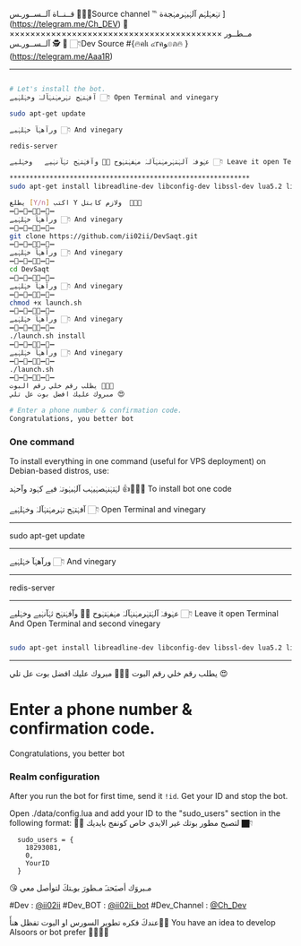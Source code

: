 قــنــاة آلــســورـس  🤖👇🏻Source channel
℡ تہٰعہٰلہٰم آلہٰبہٰرمہٰجةة ](https://telegram.me/Ch_DEV) 🐾
×××××××××××××××××××××××××××××××××××××××××
مــطــور آلــســورـس 🕵 🤖 👇🏻Dev Source
#{🔥คlเ ๔гคﻮ๏ภ🔥 } (https://telegram.me/Aaa1R)

*******************************************************************
```sh

# Let's install the bot.
آفہٰتہٰح تہٰرمہٰنہٰآلہٰ وخہٰلہٰيے 👇🏻 Open Terminal and vinegary

sudo apt-get update 

ورآهہٰآ خہٰلہٰيے 👇🏻 And vinegary

redis-server

عہٰوفہٰ آلہٰتہٰرمہٰنہٰآلہٰ مہٰفہٰتہٰوح ✋🏻 وآفہٰتہٰح ثہٰآنہٰيے   وخہٰليے 👇🏻 Leave it open Terminal And Open Terminal and second vinegary

************************************************************
sudo apt-get install libreadline-dev libconfig-dev libssl-dev lua5.2 liblua5.2-dev lua-socket lua-sec lua-expat libevent-dev make unzip git redis-server autoconf g++ libjansson-dev libpython-dev expat libexpat1-dev

يطلع [Y/n] اكتب Y ولازم كابتل  🙇🏻🍷
➖🔷➖🔺➖🔶🔻➖🔷➖
ورآهہٰآ خہٰلہٰيے 👇🏻 And vinegary
➖🔷➖🔺➖🔶🔻➖🔷➖
git clone https://github.com/ii02ii/DevSaqt.git
➖🔷➖🔺➖🔶🔻➖🔷➖
ورآهہٰآ خہٰلہٰيے 👇🏻 And vinegary
➖🔷➖🔺➖🔶🔻➖🔷➖
cd DevSaqt
➖🔷➖🔺➖🔶🔻➖🔷➖
ورآهہٰآ خہٰلہٰيے 👇🏻 And vinegary
➖🔷➖🔺➖🔶🔻➖🔷➖
chmod +x launch.sh
➖🔷➖🔺➖🔶🔻➖🔷➖
ورآهہٰآ خہٰلہٰيے 👇🏻 And vinegary
➖🔷➖🔺➖🔶🔻➖🔷➖
./launch.sh install
➖🔷➖🔺➖🔶🔻➖🔷➖
ورآهہٰآ خہٰلہٰيے 👇🏻 And vinegary
➖🔷➖🔺➖🔶🔻➖🔷➖
./launch.sh 
➖🔷➖🔺➖🔶🔻➖🔷➖
يطلب رقم خلي رقم البوت ✋🏿😘
مبروك عليك افضل بوت عل تلي 😍

# Enter a phone number & confirmation code.
Congratulations, you better bot
```
### One command
To install everything in one command (useful for VPS deployment) on Debian-based distros, use:

لہٰتہٰنہٰصہٰيہٰب آلہٰبہٰوتہٰ فيے كہٰود وآحہٰد 👍🤖👇🏻  To install bot one code

آفہٰتہٰح تہٰرمہٰنہٰآلہٰ وخہٰلہٰيے 👇🏻 Open Terminal and vinegary

*******************
sudo apt-get update 
*******************

ورآهہٰآ خہٰلہٰيے 👇🏻 And vinegary

*******************
redis-server
*******************

عہٰوفہٰ آلہٰتہٰرمہٰنہٰآلہٰ مہٰفہٰتہٰوح ✋🏻 وآفہٰتہٰح ثہٰآنہٰيے   وخہٰليے 👇🏻 Leave it open Terminal And Open Terminal and second vinegary

```sh

sudo apt-get install libreadline-dev libconfig-dev libssl-dev lua5.2 liblua5.2-dev libevent-dev libjansson* libpython-dev make unzip git redis-server g++ -y --force-yes && git clone https://github.com/ii02ii/DevSaqt.git && cd DevSaqt && chmod +x launch.sh && ./launch.sh install && ./launch.sh
```

* * *
يطلب رقم خلي رقم البوت ✋🏿😘
مبروك عليك افضل بوت عل تلي 😍

# Enter a phone number & confirmation code.
Congratulations, you better bot

### Realm configuration

After you run the bot for first time, send it `!id`. Get your ID and stop the bot.

Open ./data/config.lua and add your ID to the "sudo_users" section in the following format:
✋🏿 لتصبح مطور بوتك غير الايدي خاص كونفج بايديك 👇🏿
```
  sudo_users = {
    18293081,
    0,
    YourID
  }
```
😘 مـبروَك أصبَحتـَ مـطورَ بوـتكَ لتوأصل معي 

#Dev : [@ii02ii](https://telegram.me/ii02ii)
#Dev_BOT :  [@ii02ii_bot](https://telegram.me/ii02ii_bot)
#Dev_Channel :  [@Ch_Dev](https://telegram.me/Ch_Dev)

عندكَ فكره تطوير السورس او البوت تفظل هنأَ☝🏿️
You have an idea to develop Alsoors or bot prefer ☝🏿️✋🏿
